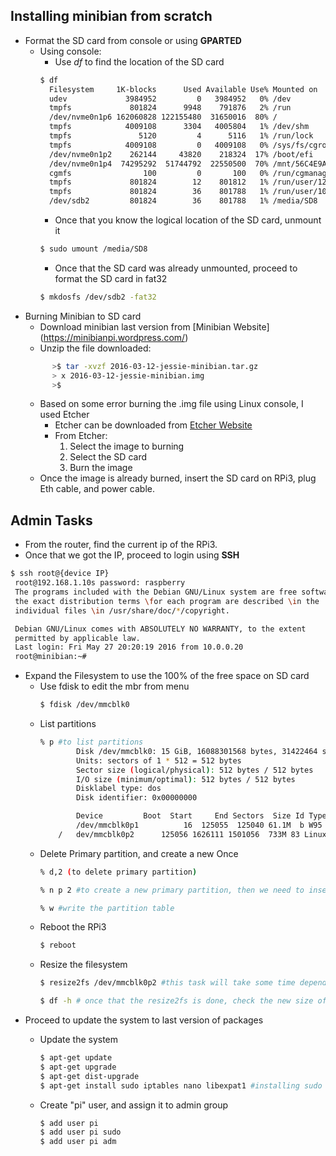 ## Installing minibian from scratch
* Format the SD card from console or using **GPARTED**
  * Using console:
    * Use _df_ to find the location of the SD card
    ```bash
    $ df
      Filesystem     1K-blocks      Used Available Use% Mounted on
      udev             3984952         0   3984952   0% /dev
      tmpfs             801824      9948    791876   2% /run
      /dev/nvme0n1p6 162060828 122155480  31650016  80% /
      tmpfs            4009108      3304   4005804   1% /dev/shm
      tmpfs               5120         4      5116   1% /run/lock
      tmpfs            4009108         0   4009108   0% /sys/fs/cgroup
      /dev/nvme0n1p2    262144     43820    218324  17% /boot/efi
      /dev/nvme0n1p4  74295292  51744792  22550500  70% /mnt/56C4E9A5C4E98797
      cgmfs                100         0       100   0% /run/cgmanager/fs
      tmpfs             801824        12    801812   1% /run/user/121
      tmpfs             801824        36    801788   1% /run/user/1000
      /dev/sdb2         801824        36    801788   1% /media/SD8
    ```
    * Once that you know the logical location of the SD card, unmount it
    ```bash
    $ sudo umount /media/SD8
    ```
    * Once that the SD card was already unmounted, proceed to format the SD card in fat32
    ```bash
    $ mkdosfs /dev/sdb2 -fat32
    ```
* Burning Minibian to SD card
  * Download minibian last version from [Minibian Website] (https://minibianpi.wordpress.com/)
  * Unzip the file downloaded:
  ```bash
		>$ tar -xvzf 2016-03-12-jessie-minibian.tar.gz
		> x 2016-03-12-jessie-minibian.img
		>$
  ```
  * Based on some error burning the .img file using Linux console, I used Etcher
    * Etcher can be downloaded from [Etcher Website](https://etcher.io/)
    * From Etcher:
      1. Select the image to burning
      2. Select the SD card
      3. Burn the image
  * Once the image is already burned, insert the SD card on RPi3, plug Eth cable, and power cable.

## Admin Tasks
* From the router, find the current ip of the RPi3.
* Once that we got the IP, proceed to login using **SSH**
```bash
$ ssh root@{device IP}
 root@192.168.1.10s password: raspberry
 The programs included with the Debian GNU/Linux system are free software;
 the exact distribution terms \for each program are described \in the
 individual files \in /usr/share/doc/*/copyright.

 Debian GNU/Linux comes with ABSOLUTELY NO WARRANTY, to the extent
 permitted by applicable law.
 Last login: Fri May 27 20:20:19 2016 from 10.0.0.20
 root@minibian:~#
```
* Expand the Filesystem to use the 100% of the free space on SD card
  * Use fdisk to edit the mbr from menu
    ```bash
    $ fdisk /dev/mmcblk0
    ```
  * List partitions
    ```bash
    % p #to list partitions
			Disk /dev/mmcblk0: 15 GiB, 16088301568 bytes, 31422464 sectors
			Units: sectors of 1 * 512 = 512 bytes
			Sector size (logical/physical): 512 bytes / 512 bytes
			I/O size (minimum/optimal): 512 bytes / 512 bytes
			Disklabel type: dos
			Disk identifier: 0x00000000

			Device         Boot  Start     End Sectors  Size Id Type
			/dev/mmcblk0p1          16  125055  125040 61.1M  b W95 FAT32
		/	dev/mmcblk0p2      125056 1626111 1501056  733M 83 Linux
    ```
  * Delete Primary partition, and create a new Once
    ```bash
    % d,2 (to delete primary partition)

	% n p 2 #to create a new primary partition, then we need to insert the begin of the old      primary partition, then insert the new size or the last cylinder available

    % w #write the partition table
    ```
  * Reboot the RPi3
    ```bash
    $ reboot
    ```
  * Resize the filesystem
    ```bash
    $ resize2fs /dev/mmcblk0p2 #this task will take some time depending on the speed of the SD card

    $ df -h # once that the resize2fs is done, check the new size of the partition
    ```
* Proceed to update the system to last version of packages
  * Update the system
  
    ```bash
    $ apt-get update
    $ apt-get upgrade
    $ apt-get dist-upgrade
    $ apt-get install sudo iptables nano libexpat1 #installing sudo iptables and nano
    ```
  * Create "pi" user, and assign it to admin group
  
    ```bash
    $ add user pi
    $ add user pi sudo
    $ add user pi adm
    ```
